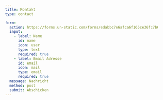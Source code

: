 ```yaml
---
title: Kontakt
type: contact

form:
  action: https://forms.un-static.com/forms/edabbc7e6afca6f165ce36fc7b6fa6997859c092
  input:
    - label: Name
      id: name
      icon: user
      type: text
      required: true
    - label: Email Adresse
      id: email
      icon: mail
      type: email
      required: true
  message: Nachricht
  method: post
  submit: Abschicken
---
```

